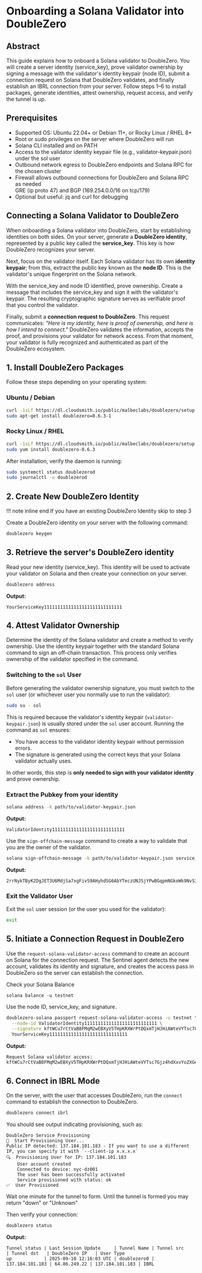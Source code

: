 # Onboarding a Solana Validator into DoubleZero

## Abstract

This guide explains how to onboard a Solana validator to DoubleZero. You will create a server identity (service_key), prove validator ownership by signing a message with the validator's identity keypair (node ID), submit a connection request on Solana that DoubleZero validates, and finally establish an IBRL connection from your server. Follow steps 1–6 to install packages, generate identities, attest ownership, request access, and verify the tunnel is up.

## Prerequisites

- Supported OS: Ubuntu 22.04+ or Debian 11+, or Rocky Linux / RHEL 8+
- Root or sudo privileges on the server where DoubleZero will run
- Solana CLI installed and on PATH
- Access to the validator identity keypair file (e.g., validator-keypair.json) under the sol user
- Outbound network egress to DoubleZero endpoints and Solana RPC for the chosen cluster
- Firewall allows outbound connections for DoubleZero and Solana RPC as needed\
 GRE (ip proto 47) and BGP (169.254.0.0/16 on tcp/179)
- Optional but useful: jq and curl for debugging

[comment]: # (We need to link the firewall troubleshooting guide to explain the firewall rules)

## Connecting a Solana Validator to DoubleZero

When onboarding a Solana validator into DoubleZero, start by establishing identities on both sides. On your server, generate a **DoubleZero identity**, represented by a public key called the **service_key**. This key is how DoubleZero recognizes your server.

Next, focus on the validator itself. Each Solana validator has its own **identity keypair**; from this, extract the public key known as the **node ID**. This is the validator's unique fingerprint on the Solana network.

With the service_key and node ID identified, prove ownership. Create a message that includes the service_key and sign it with the validator's keypair. The resulting cryptographic signature serves as verifiable proof that you control the validator.

Finally, submit a **connection request to DoubleZero**. This request communicates: *"Here is my identity, here is proof of ownership, and here is how I intend to connect."* DoubleZero validates the information, accepts the proof, and provisions your validator for network access. From that moment, your validator is fully recognized and authenticated as part of the DoubleZero ecosystem.

## 1. Install DoubleZero Packages

Follow these steps depending on your operating system:

### Ubuntu / Debian

```bash
curl -1sLf https://dl.cloudsmith.io/public/malbeclabs/doublezero/setup.deb.sh | sudo -E bash
sudo apt-get install doublezero=0.6.3-1
```

### Rocky Linux / RHEL

```bash
curl -1sLf https://dl.cloudsmith.io/public/malbeclabs/doublezero/setup.rpm.sh | sudo -E bash
sudo yum install doublezero-0.6.3
```

After installation, verify the daemon is running:

```bash
sudo systemctl status doublezerod
sudo journalctl -u doublezerod
```

## 2. Create New DoubleZero Identity


!!! note inline end
  If you have an existing DoubleZero Identity skip to step 3



Create a DoubleZero identity on your server with the following command:

```bash
doublezero keygen
```

## 3. Retrieve the server's DoubleZero identity

Read your new identity (service_key). This identity will be used to activate your validator on Solana and then create your connection on your server.

```bash
doublezero address
```

**Output:**
```
YourServiceKey11111111111111111111111111111
```

## 4. Attest Validator Ownership

Determine the identity of the Solana validator and create a method to verify ownership. Use the identity keypair together with the standard Solana command to sign an off-chain transaction. This process only verifies ownership of the validator specified in the command.

### Switching to the `sol` User

Before generating the validator ownership signature, you must switch to the `sol` user (or whichever user you normally use to run the validator):

```bash
sudo su - sol
```

This is required because the validator's identity keypair (`validator-keypair.json`) is usually stored under the `sol` user account. Running the command as `sol` ensures:

- You have access to the validator identity keypair without permission errors.
- The signature is generated using the correct keys that your Solana validator actually uses.

In other words, this step is **only needed to sign with your validator identity** and prove ownership.

### Extract the Pubkey from your identity

```bash
solana address -k path/to/validator-keypair.json
```

**Output:**
```
ValidatorIdentity111111111111111111111111111
```

Use the `sign-offchain-message` command to create a way to validate that you are the owner of the validator.

```bash
solana sign-offchain-message -k path/to/validator-keypair.json service_key=YourServiceKey11111111111111111111111111111
```

**Output:**
```
2rrNykTByK2DgJET3U6MdjSa7xgFivS9AHyhdSG6AbYTeczUNJSjYPwBGqpmNGkoWk9NvS3W7TFLdLBGsVPmqCH
```

### Exit the Validator User

Exit the `sol` user session (or the user you used for the validator):

```bash
exit
```

## 5. Initiate a Connection Request in DoubleZero

Use the `request-solana-validator-access` command to create an account on Solana for the connection request. The Sentinel agent detects the new account, validates its identity and signature, and creates the access pass in DoubleZero so the server can establish the connection.

Check your Solana Balance

```
solana balance -u testnet
```

Use the node ID, service_key, and signature.

```bash
doublezero-solana passport request-solana-validator-access -u testnet \
  --node-id ValidatorIdentity111111111111111111111111111 \
  --signature kftWCu7rCtVaB8FMqM2wEBXyV5THpKRXWrPtDQxmTjHJHiAWteVYTsc7Gjz4hdXxvYoZXGeHkrEaypn2EJgWAsJ \
  YourServiceKey11111111111111111111111111111
```

**Output:**
```
Request Solana validator access: kftWCu7rCtVaB8FMqM2wEBXyV5THpKRXWrPtDQxmTjHJHiAWteVYTsc7Gjz4hdXxvYoZXGeHkrEaypn2EJgWAsJ 
```

## 6. Connect in IBRL Mode

On the server, with the user that accesses DoubleZero, run the `connect` command to establish the connection to DoubleZero.

```bash
doublezero connect ibrl
```

You should see output indicating provisioning, such as:

```
DoubleZero Service Provisioning
🔗  Start Provisioning User...
Public IP detected: 137.184.101.183 - If you want to use a different IP, you can specify it with `--client-ip x.x.x.x`
🔍  Provisioning User for IP: 137.184.101.183
    User account created
    Connected to device: nyc-dz001
    The user has been successfully activated
    Service provisioned with status: ok
✅  User Provisioned
```
Wait one minute for the tunnel to form. Until the tunnel is formed you may return "down" or "Unknown" 

Then verify your connection:

```bash
doublezero status
```

**Output:**
```
Tunnel status | Last Session Update     | Tunnel Name | Tunnel src      | Tunnel dst   | DoubleZero IP   | User Type
up            | 2025-09-10 12:16:03 UTC | doublezero0 | 137.184.101.183 | 64.86.249.22 | 137.184.101.183 | IBRL
```
